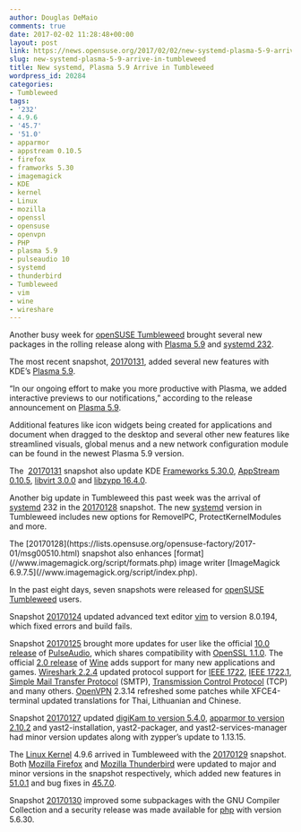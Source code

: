 ```yaml
---
author: Douglas DeMaio
comments: true
date: 2017-02-02 11:28:48+00:00
layout: post
link: https://news.opensuse.org/2017/02/02/new-systemd-plasma-5-9-arrive-in-tumbleweed/
slug: new-systemd-plasma-5-9-arrive-in-tumbleweed
title: New systemd, Plasma 5.9 Arrive in Tumbleweed
wordpress_id: 20284
categories:
- Tumbleweed
tags:
- '232'
- 4.9.6
- '45.7'
- '51.0'
- apparmor
- appstream 0.10.5
- firefox
- framworks 5.30
- imagemagick
- KDE
- kernel
- Linux
- mozilla
- openssl
- opensuse
- openvpn
- PHP
- plasma 5.9
- pulseaudio 10
- systemd
- thunderbird
- Tumbleweed
- vim
- wine
- wireshare
---
```



Another busy week for [openSUSE Tumbleweed](https://en.opensuse.org/Portal:Tumbleweed) brought several new packages in the rolling release along with [Plasma 5.9](https://www.kde.org/announcements/plasma-5.9.0.php) and [systemd 232](https://www.freedesktop.org/wiki/Software/systemd/).

The most recent snapshot, [20170131](https://lists.opensuse.org/opensuse-factory/2017-02/msg00032.html), added several new features with KDE’s [Plasma 5.9](https://www.kde.org/announcements/plasma-5.9.0.php).

“In our ongoing effort to make you more productive with Plasma, we added interactive previews to our notifications,” according to the release announcement on [Plasma 5.9](https://www.kde.org/announcements/plasma-5.9.0.php).

Additional features like icon widgets being created for applications and document when dragged to the desktop and several other new features like streamlined visuals, global menus and a new network configuration module can be found in the newest Plasma 5.9 version.

The  [20170131](https://lists.opensuse.org/opensuse-factory/2017-02/msg00032.html) snapshot also update KDE [Frameworks 5.30.0](https://www.kde.org/announcements/kde-frameworks-5.30.0.php), [AppStream 0.10.5](https://www.freedesktop.org/software/appstream/releases/), [libvirt 3.0.0](https://libvirt.org/) and [libzypp 16.4.0](https://doc.opensuse.org/projects/libzypp/HEAD/).

Another big update in Tumbleweed this past week was the arrival of [systemd](https://www.freedesktop.org/wiki/Software/systemd/) 232 in the [20170128](https://lists.opensuse.org/opensuse-factory/2017-01/msg00510.html) snapshot. The new [systemd](https://www.freedesktop.org/wiki/Software/systemd/) version in Tumbleweed includes new options for RemoveIPC, ProtectKernelModules and more.

<!-- more -->The [20170128](https://lists.opensuse.org/opensuse-factory/2017-01/msg00510.html) snapshot also enhances [format](//www.imagemagick.org/script/formats.php) image writer [ImageMagick 6.9.7.5](//www.imagemagick.org/script/index.php).

In the past eight days, seven snapshots were released for [openSUSE Tumbleweed](https://en.opensuse.org/Portal:Tumbleweed) users.

Snapshot [20170124](https://lists.opensuse.org/opensuse-factory/2017-01/msg00487.html) updated advanced text editor [vim](//www.vim.org/download.php) to version 8.0.194, which fixed errors and build fails.

Snapshot [20170125](https://lists.opensuse.org/opensuse-factory/2017-01/msg00502.html) brought more updates for user like the official [10.0 release](https://www.freedesktop.org/wiki/Software/PulseAudio/Notes/10.0/) of [PulseAudio](https://www.freedesktop.org/wiki/Software/PulseAudio/), which shares compatibility with [OpenSSL 1.1.0](https://www.openssl.org/news/openssl-1.1.0-notes.html). The official [2.0 release](https://www.winehq.org/news/2017012401) of [Wine](https://www.winehq.org/) adds support for many new applications and games. [Wireshark 2.2.4](https://www.wireshark.org/docs/relnotes/wireshark-2.2.4.html) updated protocol support for [IEEE 1722](//grouper.ieee.org/groups/1722/), [IEEE 1722.1](//grouper.ieee.org/groups/1722/1/), [Simple Mail Transfer Protocol](https://en.wikipedia.org/wiki/Simple_Mail_Transfer_Protocol) (SMTP), [Transmission Control Protocol](https://en.wikipedia.org/wiki/Transmission_Control_Protocol) (TCP) and many others. [OpenVPN](https://openvpn.net/index.php/open-source/downloads.html) 2.3.14 refreshed some patches while XFCE4-terminal updated translations for Thai, Lithuanian and Chinese.

Snapshot [20170127](https://lists.opensuse.org/opensuse-factory/2017-01/msg00507.html) updated [digiKam to version 5.4.0](https://www.digikam.org/about/releaseplan), [apparmor to version 2.10.2](//wiki.apparmor.net/index.php/ReleaseNotes_2_10_2) and yast2-installation, yast2-packager, and yast2-services-manager had minor version updates along with zypper’s update to 1.13.15.

The [Linux Kernel](https://www.kernel.org/) 4.9.6 arrived in Tumbleweed with the [20170129](https://lists.opensuse.org/opensuse-factory/2017-01/msg00523.html) snapshot. Both [Mozilla Firefox](https://www.mozilla.org/en-US/firefox/new/) and [Mozilla Thunderbird](https://www.mozilla.org/en-US/thunderbird/) were updated to major and minor versions in the snapshot respectively, which added new features in [51.0.1](https://www.mozilla.org/en-US/firefox/51.0.1/releasenotes/) and bug fixes in [45.7.0](https://www.mozilla.org/en-US/thunderbird/45.7.0/releasenotes/).

Snapshot [20170130](https://lists.opensuse.org/opensuse-factory/2017-02/msg00000.html) improved some subpackages with the GNU Compiler Collection and a security release was made available for [php](https://secure.php.net/) with version 5.6.30.
